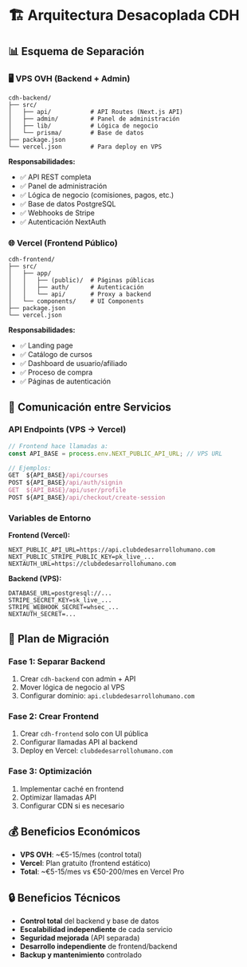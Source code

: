 # 🏗️ Arquitectura Desacoplada CDH

## 📊 Esquema de Separación

### **🖥️ VPS OVH (Backend + Admin)**
```
cdh-backend/
├── src/
│   ├── api/           # API Routes (Next.js API)
│   ├── admin/         # Panel de administración
│   ├── lib/           # Lógica de negocio
│   └── prisma/        # Base de datos
├── package.json
└── vercel.json        # Para deploy en VPS
```

**Responsabilidades:**
- ✅ API REST completa
- ✅ Panel de administración
- ✅ Lógica de negocio (comisiones, pagos, etc.)
- ✅ Base de datos PostgreSQL
- ✅ Webhooks de Stripe
- ✅ Autenticación NextAuth

### **🌐 Vercel (Frontend Público)**
```
cdh-frontend/
├── src/
│   ├── app/
│   │   ├── (public)/  # Páginas públicas
│   │   ├── auth/      # Autenticación
│   │   └── api/       # Proxy a backend
│   └── components/    # UI Components
├── package.json
└── vercel.json
```

**Responsabilidades:**
- ✅ Landing page
- ✅ Catálogo de cursos
- ✅ Dashboard de usuario/afiliado
- ✅ Proceso de compra
- ✅ Páginas de autenticación

## 🔗 Comunicación entre Servicios

### **API Endpoints (VPS → Vercel)**
```typescript
// Frontend hace llamadas a:
const API_BASE = process.env.NEXT_PUBLIC_API_URL; // VPS URL

// Ejemplos:
GET  ${API_BASE}/api/courses
POST ${API_BASE}/api/auth/signin
GET  ${API_BASE}/api/user/profile
POST ${API_BASE}/api/checkout/create-session
```

### **Variables de Entorno**

**Frontend (Vercel):**
```env
NEXT_PUBLIC_API_URL=https://api.clubdedesarrollohumano.com
NEXT_PUBLIC_STRIPE_PUBLIC_KEY=pk_live_...
NEXTAUTH_URL=https://clubdedesarrollohumano.com
```

**Backend (VPS):**
```env
DATABASE_URL=postgresql://...
STRIPE_SECRET_KEY=sk_live_...
STRIPE_WEBHOOK_SECRET=whsec_...
NEXTAUTH_SECRET=...
```

## 🚀 Plan de Migración

### **Fase 1: Separar Backend**
1. Crear `cdh-backend` con admin + API
2. Mover lógica de negocio al VPS
3. Configurar dominio: `api.clubdedesarrollohumano.com`

### **Fase 2: Crear Frontend**
1. Crear `cdh-frontend` solo con UI pública
2. Configurar llamadas API al backend
3. Deploy en Vercel: `clubdedesarrollohumano.com`

### **Fase 3: Optimización**
1. Implementar caché en frontend
2. Optimizar llamadas API
3. Configurar CDN si es necesario

## 💰 Beneficios Económicos

- **VPS OVH**: ~€5-15/mes (control total)
- **Vercel**: Plan gratuito (frontend estático)
- **Total**: ~€5-15/mes vs €50-200/mes en Vercel Pro

## 🔒 Beneficios Técnicos

- **Control total** del backend y base de datos
- **Escalabilidad independiente** de cada servicio
- **Seguridad mejorada** (API separada)
- **Desarrollo independiente** de frontend/backend
- **Backup y mantenimiento** controlado
